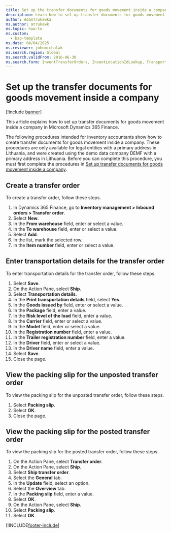 ```yaml
---
title: Set up the transfer documents for goods movement inside a company
description: Learn how to set up transfer documents for goods movement inside a company in Microsoft Dynamics 365 Finance.
author: AdamTrukawka
ms.author: atrukawk
ms.topic: how-to
ms.custom: 
  - bap-template
ms.date: 04/04/2025
ms.reviewer: johnmichalak
ms.search.region: Global
ms.search.validFrom: 2016-06-30
ms.search.form: InventTransferOrders, InventLocationIdLookup, TransportationDocument, HcmWorkerLookUp, SrsReportViewerForm, InventTransferParmShip
---
```


# Set up the transfer documents for goods movement inside a company

[!include [banner](../../includes/banner.md)]

This article explains how to set up transfer documents for goods movement inside a company in Microsoft Dynamics 365 Finance.

The following procedures intended for inventory accountants show how to create transfer documents for goods movement inside a company. These procedures are only available for legal entities with a primary address in Lithuania, and were created using the demo data company DEMF with a primary address in Lithuania. Before you can complete this procedure, you must first complete the procedures in [Set up transfer documents for goods movement inside a company](set-up-transfer-documents-goods-movement-inside-company.md).

## Create a transfer order

To create a transfer order, follow these steps.

1. In Dynamics 365 Finance, go to **Inventory management \> Inbound orders \> Transfer order**.
1. Select **New**.
1. In the **From warehouse** field, enter or select a value.
1. In the **To warehouse** field, enter or select a value.
1. Select **Add**.
1. In the list, mark the selected row.
1. In the **Item number** field, enter or select a value.

## Enter transportation details for the transfer order

To enter transportation details for the transfer order, follow these steps.

1. Select **Save**.
1. On the Action Pane, select **Ship**.
1. Select **Transportation details**.
1. In the **Print transportation details** field, select **Yes**.
1. In the **Goods issued by** field, enter or select a value.
1. In the **Package** field, enter a value.
1. In the **Risk level of the load** field, enter a value.
1. In the **Carrier** field, enter or select a value.
1. In the **Model** field, enter or select a value.
1. In the **Registration number** field, enter a value.
1. In the **Trailer registration number** field, enter a value.
1. In the **Driver** field, enter or select a value.
1. In the **Driver name** field, enter a value.
1. Select **Save**.
1. Close the page.

## View the packing slip for the unposted transfer order

To view the packing slip for the unposted transfer order, follow these steps.

1. Select **Packing slip**.
1. Select **OK**.
1. Close the page.

## View the packing slip for the posted transfer order

To view the packing slip for the posted transfer order, follow these steps.

1. On the Action Pane, select **Transfer order**.
1. On the Action Pane, select **Ship**.
1. Select **Ship transfer order**.
1. Select the **General** tab.
1. In the **Update** field, select an option.
1. Select the **Overview** tab.
1. In the **Packing slip** field, enter a value.
1. Select **OK**.
1. On the Action Pane, select **Ship**.
1. Select **Packing slip**.
1. Select **OK**.



[!INCLUDE[footer-include](../../../includes/footer-banner.md)]
